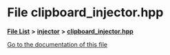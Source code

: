

# File clipboard\_injector.hpp

[**File List**](files.md) **>** [**injector**](dir_91fe3d89382dfb9ec1070f72fd853fa0.md) **>** [**clipboard\_injector.hpp**](clipboard__injector_8hpp.md)

[Go to the documentation of this file](clipboard__injector_8hpp.md)


```
```


